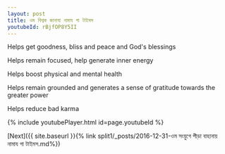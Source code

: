 ```yaml
---
layout: post
title: ওম বিশ্বক জানাযা নামায গা টাইমস
youtubeId: rBjfOP8Y5II
---
```

 
 
Helps get goodness, bliss and peace and God's blessings
 
Helps remain focused, help generate inner energy 
 
Helps boost physical and mental health 
 
Helps remain grounded and generates a sense of gratitude towards the greater power 
 
Helps reduce bad karma
 
 
 
 


{% include youtubePlayer.html id=page.youtubeId %}
 
[Next]({{ site.baseurl }}{% link  split1/_posts/2016-12-31-ওম সংয়ুগে পীড়া বাহানায় নামায গা টাইমস.md%})
 
